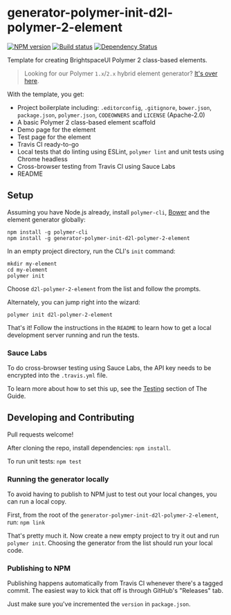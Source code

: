 # generator-polymer-init-d2l-polymer-2-element
[![NPM version][npm-image]][npm-url]
[![Build status][ci-image]][ci-url]
[![Dependency Status][dependencies-image]][dependencies-url]

Template for creating BrightspaceUI Polymer 2 class-based elements.

> Looking for our Polymer `1.x`/`2.x` hybrid element generator? [It's over here](https://github.com/Brightspace/generator-polymer-init-d2l-hybrid-element).

With the template, you get:
* Project boilerplate including: `.editorconfig`, `.gitignore`, `bower.json`, `package.json`, `polymer.json`, `CODEOWNERS` and `LICENSE` (Apache-2.0)
* A basic Polymer 2 class-based element scaffold
* Demo page for the element
* Test page for the element
* Travis CI ready-to-go
* Local tests that do linting using ESLint, `polymer lint` and unit tests using Chrome headless
* Cross-browser testing from Travis CI using Sauce Labs
* README

## Setup

Assuming you have Node.js already, install `polymer-cli`, [Bower](https://bower.io/) and the element generator globally:

```shell
npm install -g polymer-cli
npm install -g generator-polymer-init-d2l-polymer-2-element
```

In an empty project directory, run the CLI's `init` command:

```shell
mkdir my-element
cd my-element
polymer init
```

Choose `d2l-polymer-2-element` from the list and follow the prompts.

Alternately, you can jump right into the wizard:

```shell
polymer init d2l-polymer-2-element
```

That's it! Follow the instructions in the `README` to learn how to get a local development server running and run the tests.

### Sauce Labs

To do cross-browser testing using Sauce Labs, the API key needs to be encrypted into the `.travis.yml` file.

To learn more about how to set this up, see the [Testing](https://github.com/BrightspaceUI/guide/wiki/Testing) section of The Guide.

## Developing and Contributing

Pull requests welcome!

After cloning the repo, install dependencies: `npm install`.

To run unit tests: `npm test`

### Running the generator locally

To avoid having to publish to NPM just to test out your local changes, you can run a local copy.

First, from the root of the `generator-polymer-init-d2l-polymer-2-element`, run: `npm link`

That's pretty much it. Now create a new empty project to try it out and run `polymer init`. Choosing the generator from the list should run your local code.

### Publishing to NPM

Publishing happens automatically from Travis CI whenever there's a tagged commit. The easiest way to kick that off is through GitHub's "Releases" tab.

Just make sure you've incremented the `version` in `package.json`.

[npm-url]: https://npmjs.org/package/generator-polymer-init-d2l-polymer-2-element
[npm-image]: https://img.shields.io/npm/v/generator-polymer-init-d2l-polymer-2-element.svg
[ci-image]: https://travis-ci.org/Brightspace/generator-polymer-init-d2l-polymer-2-element.svg?branch=master
[ci-url]: https://travis-ci.org/Brightspace/generator-polymer-init-d2l-polymer-2-element
[dependencies-url]: https://david-dm.org/brightspace/generator-polymer-init-d2l-polymer-2-element
[dependencies-image]: https://img.shields.io/david/Brightspace/generator-polymer-init-d2l-polymer-2-element.svg
